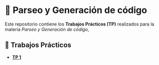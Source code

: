 # 📘 Parseo y Generación de código

Este repositorio contiene los **Trabajos Prácticos (TP)** realizados para la materia _Parseo y Generación de código_,

## 📂 Trabajos Prácticos

-  [**TP 1**](./TP1/)
